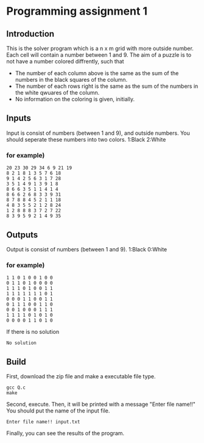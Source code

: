 # Programming assignment 1

## Introduction
This is the solver program which is a n x m grid with more outside number. Each cell will contain a number between 1 and 9. The aim of a puzzle is to not have a number colored diffrently, such that
- The number of each column above is the same as the sum of the numbers in the black squares of the column.
- The number of each rows right is the same as the sum of the numbers in the white qwuares of the column.
- No information on the coloring is given, initially. 

## Inputs
Input is consist of numbers (between 1 and 9), and outside numbers. You should seperate these numbers into two colors. 
1:Black
2:White

### for example) 
```
20 23 30 29 34 6 9 21 19
8 2 1 8 1 3 5 7 6 18
9 1 4 2 5 6 3 1 7 28
3 5 1 4 9 1 3 9 1 8
8 6 6 3 5 1 1 4 1 4
8 6 6 2 6 8 3 3 9 31
8 7 8 8 4 5 2 1 1 18
4 8 3 5 5 2 1 2 8 24
1 2 8 8 8 3 7 2 7 22
8 3 9 5 9 2 1 4 9 35
```
## Outputs
Output is consist of numbers (between 1 and 9).
1:Black
0:White

### for example)
```
1 1 0 1 0 0 1 0 0
0 1 1 0 1 0 0 0 0
1 1 1 0 1 0 0 1 1
1 1 1 1 1 1 1 0 1
0 0 0 1 1 0 0 1 1
0 1 1 1 0 0 1 1 0
0 0 1 0 0 0 1 1 1
1 1 1 1 0 1 0 1 0
0 0 0 0 1 1 0 1 0
```
If there is no solution
```
No solution
```
## Build
First, download the zip file and make a executable file type.
```
gcc Q.c
make
```
Second, execute. Then, it will be printed with a message "Enter file name!!"
You should put the name of the input file.
```
Enter file name!! input.txt
```
Finally, you can see the results of the program.
